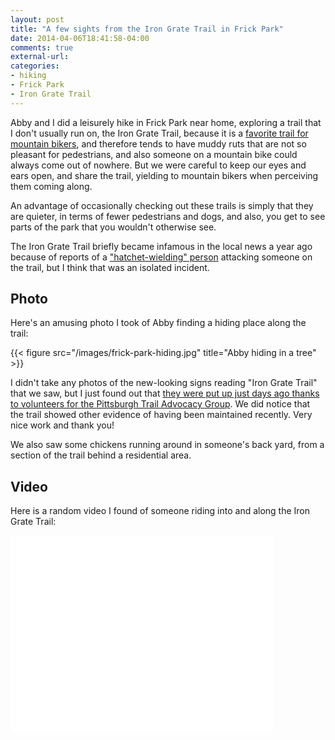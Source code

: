 ```yaml
---
layout: post
title: "A few sights from the Iron Grate Trail in Frick Park"
date: 2014-04-06T18:41:58-04:00
comments: true
external-url: 
categories: 
- hiking
- Frick Park
- Iron Grate Trail
---
```

Abby and I did a leisurely hike in Frick Park near home, exploring a trail that I don't usually run on, the Iron Grate Trail, because it is a [favorite trail for mountain bikers](http://www.mtbproject.com/trail/3003110), and therefore tends to have muddy ruts that are not so pleasant for pedestrians, and also someone on a mountain bike could always come out of nowhere. But we were careful to keep our eyes and ears open, and share the trail, yielding to mountain bikers when perceiving them coming along.

An advantage of occasionally checking out these trails is simply that they are quieter, in terms of fewer pedestrians and dogs, and also, you get to see parts of the park that you wouldn't otherwise see.

The Iron Grate Trail briefly became infamous in the local news a year ago because of reports of a ["hatchet-wielding" person](http://foresthills-regentsquare.patch.com/groups/police-and-fire/p/frick-park-visitors-on-edge-after-reports-of-violence) attacking someone on the trail, but I think that was an isolated incident.

## Photo

Here's an amusing photo I took of Abby finding a hiding place along the trail:

{{< figure src="/images/frick-park-hiding.jpg" title="Abby hiding in a tree" >}}

I didn't take any photos of the new-looking signs reading "Iron Grate Trail" that we saw, but I just found out that [they were put up just days ago thanks to volunteers for the Pittsburgh Trail Advocacy Group](http://pittsburghparks.org/PTAGworkday04052014). We did notice that the trail showed other evidence of having been maintained recently. Very nice work and thank you!

We also saw some chickens running around in someone's back yard, from a section of the trail behind a residential area.

## Video

Here is a random video I found of someone riding into and along the Iron Grate Trail:

<iframe width="420" height="315" src="//www.youtube.com/embed/x-FxY3BoHag" frameborder="0" allowfullscreen></iframe>